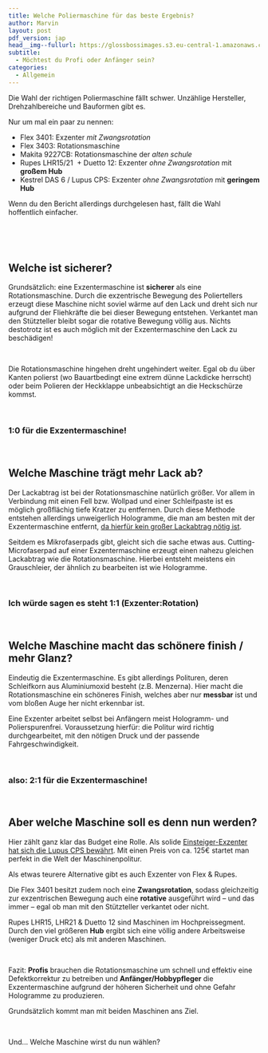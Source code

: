 ```yaml
---
title: Welche Poliermaschine für das beste Ergebnis?
author: Marvin
layout: post
pdf_version: jap
head__img--fullurl: https://glossbossimages.s3.eu-central-1.amazonaws.com/headerimg/bestemaschine.jpg
subtitle:
  - Möchtest du Profi oder Anfänger sein?
categories:
  - Allgemein
---
```

Die Wahl der richtigen Poliermaschine fällt schwer. Unzählige Hersteller, Drehzahlbereiche und Bauformen gibt es.

Nur um mal ein paar zu nennen:

*   Flex 3401: Exzenter *mit Zwangsrotation*
*   Flex 3403: Rotationsmaschine
*   Makita 9227CB: Rotationsmaschine der *alten schule*
*   Rupes LHR15/21  + Duetto 12: Exzenter *ohne Zwangsrotation* mit **großem Hub**
*   Kestrel DAS 6 / Lupus CPS: Exzenter *ohne Zwangsrotation* mit **geringem Hub**

Wenn du den Bericht allerdings durchgelesen hast, fällt die Wahl hoffentlich einfacher.

&nbsp;

&nbsp;

## Welche ist sicherer?

Grundsätzlich: eine Exzentermaschine ist **sicherer** als eine Rotationsmaschine. Durch die exzentrische Bewegung des Poliertellers erzeugt diese Maschine nicht soviel wärme auf den Lack und dreht sich nur aufgrund der Fliehkräfte die bei dieser Bewegung entstehen. Verkantet man den Stützteller bleibt sogar die rotative Bewegung völlig aus. Nichts destotrotz ist es auch möglich mit der Exzentermaschine den Lack zu beschädigen!

&nbsp;

Die Rotationsmaschine hingehen dreht ungehindert weiter. Egal ob du über Kanten polierst (wo Bauartbedingt eine extrem dünne Lackdicke herrscht) oder beim Polieren der Heckklappe unbeabsichtigt an die Heckschürze kommst.

&nbsp;

### 1:0 für die Exzentermaschine!

&nbsp;

## Welche Maschine trägt mehr Lack ab?

Der Lackabtrag ist bei der Rotationsmaschine natürlich größer. Vor allem in Verbindung mit einen Fell bzw. Wollpad und einer Schleifpaste ist es möglich großflächig tiefe Kratzer zu entfernen. Durch diese Methode entstehen allerdings unweigerlich Hologramme, die man am besten mit der Exzentermaschine entfernt, <a title="Es gibt 3 Arten von Kratzern" href="http://glossboss.de/allgemein/es-gibt-3-arten-von-kratzern-im-lack/" target="_blank">da hierfür kein großer Lackabtrag nötig ist</a>.

Seitdem es Mikrofaserpads gibt, gleicht sich die sache etwas aus. Cutting-Microfaserpad auf einer Exzentermaschine erzeugt einen nahezu gleichen Lackabtrag wie die Rotationsmaschine. Hierbei entsteht meistens ein Grauschleier, der ähnlich zu bearbeiten ist wie Hologramme.

&nbsp;

### Ich würde sagen es steht 1:1 (Exzenter:Rotation)

&nbsp;

## Welche Maschine macht das schönere finish / mehr Glanz?

Eindeutig die Exzentermaschine. Es gibt allerdings Polituren, deren Schleifkorn aus Aluminiumoxid besteht (z.B. Menzerna). Hier macht die Rotationsmaschine ein schöneres Finish, welches aber nur **messbar** ist und vom bloßen Auge her nicht erkennbar ist.

Eine Exzenter arbeitet selbst bei Anfängern meist Hologramm- und Polierspurenfrei. Voraussetzung hierfür: die Politur wird richtig durchgearbeitet, mit den nötigen Druck und der passende Fahrgeschwindigkeit.

&nbsp;

### also: 2:1 für die Exzentermaschine!

&nbsp;

## Aber welche Maschine soll es denn nun werden?

Hier zählt ganz klar das Budget eine Rolle. Als solide <a title="Günstige Poliermaschine für Anfänger" href="http://www.lupus-autopflege.de/Lupus-Autopflege-Exzenter-Poliermaschine-6100-Pro-CPS" target="_blank">Einsteiger-Exzenter hat sich die Lupus CPS bewährt</a>. Mit einen Preis von ca. 125€ startet man perfekt in die Welt der Maschinenpolitur.

Als etwas teurere Alternative gibt es auch Exzenter von Flex & Rupes.

Die Flex 3401 besitzt zudem noch eine **Zwangsrotation**, sodass gleichzeitig zur exzentrischen Bewegung auch eine **rotative** ausgeführt wird &#8211; und das immer &#8211; egal ob man mit den Stützteller verkantet oder nicht.

Rupes LHR15, LHR21 & Duetto 12 sind Maschinen im Hochpreissegment. Durch den viel größeren **Hub** ergibt sich eine völlig andere Arbeitsweise (weniger Druck etc) als mit anderen Maschinen.

&nbsp;

Fazit: **Profis** brauchen die Rotationsmaschine um schnell und effektiv eine Defektkorrektur zu betreiben und **Anfänger/Hobbypfleger** die Exzentermaschine aufgrund der höheren Sicherheit und ohne Gefahr Hologramme zu produzieren.

Grundsätzlich kommt man mit beiden Maschinen ans Ziel.

&nbsp;

Und&#8230; Welche Maschine wirst du nun wählen?
